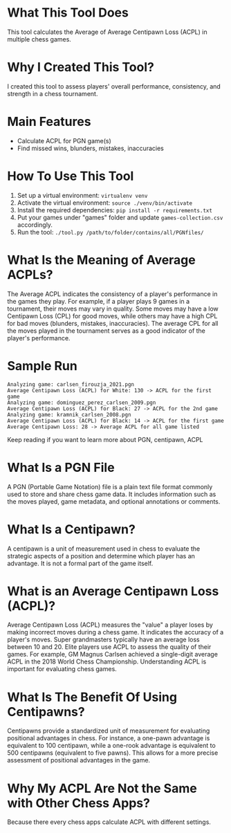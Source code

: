 # What This Tool Does 

This tool calculates the Average of Average Centipawn Loss (ACPL) in multiple chess games.

# Why I Created This Tool?

I created this tool to assess players' overall performance, consistency, and strength in a chess tournament.

# Main Features 

- Calculate ACPL for PGN game(s) 
- Find missed wins, blunders, mistakes, inaccuracies

# How To Use This Tool

1. Set up a virtual environment: `virtualenv venv`
2. Activate the virtual environment: `source ./venv/bin/activate`
3. Install the required dependencies: `pip install -r requirements.txt`
3. Put your games under "games" folder and update `games-collection.csv` accordingly. 
4. Run the tool: `./tool.py /path/to/folder/contains/all/PGNfiles/`

# What Is the Meaning of Average ACPLs?

The Average ACPL indicates the consistency of a player's performance in the games they play. For example, if a player plays 9 games in a tournament, their moves may vary in quality. Some moves may have a low Centipawn Loss (CPL) for good moves, while others may have a high CPL for bad moves (blunders, mistakes, inaccuracies). The average CPL for all the moves played in the tournament serves as a good indicator of the player's performance.

# Sample Run 

```
Analyzing game: carlsen_firouzja_2021.pgn
Average Centipawn Loss (ACPL) for White: 130 -> ACPL for the first game
Analyzing game: dominguez_perez_carlsen_2009.pgn
Average Centipawn Loss (ACPL) for Black: 27 -> ACPL for the 2nd game
Analyzing game: kramnik_carlsen_2008.pgn
Average Centipawn Loss (ACPL) for Black: 14 -> ACPL for the first game
Average Centipawn Loss: 28 -> Average ACPL for all game listed 
``` 

Keep reading if you want to learn more about PGN, centipawn, ACPL

# What Is a PGN File

A PGN (Portable Game Notation) file is a plain text file format commonly used to store and share chess game data. It includes information such as the moves played, game metadata, and optional annotations or comments.

# What Is a Centipawn?

A centipawn is a unit of measurement used in chess to evaluate the strategic aspects of a position and determine which player has an advantage. It is not a formal part of the game itself.

# What is an Average Centipawn Loss (ACPL)?

Average Centipawn Loss (ACPL) measures the "value" a player loses by making incorrect moves during a chess game. It indicates the accuracy of a player's moves. Super grandmasters typically have an average loss between 10 and 20. Elite players use ACPL to assess the quality of their games. For example, GM Magnus Carlsen achieved a single-digit average ACPL in the 2018 World Chess Championship. Understanding ACPL is important for evaluating chess games.

# What Is The Benefit Of Using Centipawns?

Centipawns provide a standardized unit of measurement for evaluating positional advantages in chess. For instance, a one-pawn advantage is equivalent to 100 centipawn, while a one-rook advantage is equivalent to 500 centipawns (equivalent to five pawns). This allows for a more precise assessment of positional advantages in the game.

# Why My ACPL Are Not the Same with Other Chess Apps?

Because there every chess apps calculate ACPL with different settings. 
